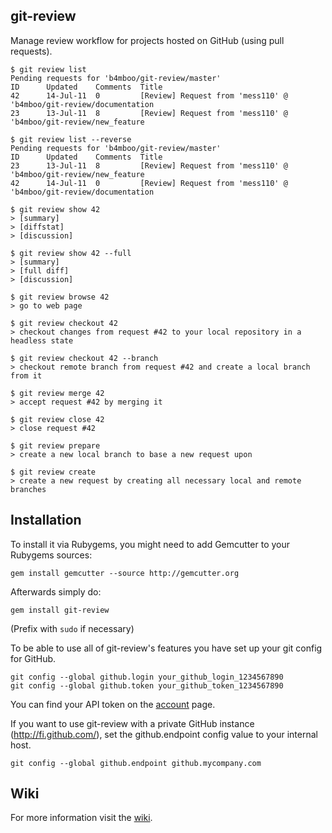 git-review
----------

Manage review workflow for projects hosted on GitHub (using pull requests).

    $ git review list
    Pending requests for 'b4mboo/git-review/master'
    ID      Updated    Comments  Title
    42      14-Jul-11  0         [Review] Request from 'mess110' @ 'b4mboo/git-review/documentation
    23      13-Jul-11  8         [Review] Request from 'mess110' @ 'b4mboo/git-review/new_feature

    $ git review list --reverse
    Pending requests for 'b4mboo/git-review/master'
    ID      Updated    Comments  Title
    23      13-Jul-11  8         [Review] Request from 'mess110' @ 'b4mboo/git-review/new_feature
    42      14-Jul-11  0         [Review] Request from 'mess110' @ 'b4mboo/git-review/documentation

    $ git review show 42
    > [summary]
    > [diffstat]
    > [discussion]

    $ git review show 42 --full
    > [summary]
    > [full diff]
    > [discussion]

    $ git review browse 42
    > go to web page

    $ git review checkout 42
    > checkout changes from request #42 to your local repository in a headless state

    $ git review checkout 42 --branch
    > checkout remote branch from request #42 and create a local branch from it

    $ git review merge 42
    > accept request #42 by merging it

    $ git review close 42
    > close request #42

    $ git review prepare
    > create a new local branch to base a new request upon

    $ git review create
    > create a new request by creating all necessary local and remote branches


Installation
------------

To install it via Rubygems, you might need to add Gemcutter to your Rubygems sources:

    gem install gemcutter --source http://gemcutter.org

Afterwards simply do:

    gem install git-review

(Prefix with `sudo` if necessary)

To be able to use all of git-review's features you have set up your git config for GitHub.

    git config --global github.login your_github_login_1234567890
    git config --global github.token your_github_token_1234567890

You can find your API token on the [account](https://github.com/account) page.

If you want to use git-review with a private GitHub instance (http://fi.github.com/), set the github.endpoint config value to your internal host.

    git config --global github.endpoint github.mycompany.com


Wiki
----

For more information visit the [wiki](https://github.com/b4mboo/git-review/wiki).
